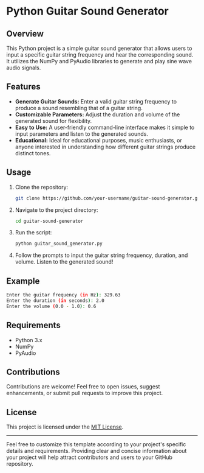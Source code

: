 

# Python Guitar Sound Generator

## Overview

This Python project is a simple guitar sound generator that allows users to input a specific guitar string frequency and hear the corresponding sound. It utilizes the NumPy and PyAudio libraries to generate and play sine wave audio signals.

## Features

- **Generate Guitar Sounds:** Enter a valid guitar string frequency to produce a sound resembling that of a guitar string.
- **Customizable Parameters:** Adjust the duration and volume of the generated sound for flexibility.
- **Easy to Use:** A user-friendly command-line interface makes it simple to input parameters and listen to the generated sounds.
- **Educational:** Ideal for educational purposes, music enthusiasts, or anyone interested in understanding how different guitar strings produce distinct tones.

## Usage

1. Clone the repository:

   ```bash
   git clone https://github.com/your-username/guitar-sound-generator.git
   ```

2. Navigate to the project directory:

   ```bash
   cd guitar-sound-generator
   ```

3. Run the script:

   ```bash
   python guitar_sound_generator.py
   ```

4. Follow the prompts to input the guitar string frequency, duration, and volume. Listen to the generated sound!

## Example

```bash
Enter the guitar frequency (in Hz): 329.63
Enter the duration (in seconds): 2.0
Enter the volume (0.0 - 1.0): 0.6
```

## Requirements

- Python 3.x
- NumPy
- PyAudio

## Contributions

Contributions are welcome! Feel free to open issues, suggest enhancements, or submit pull requests to improve this project.

## License

This project is licensed under the [MIT License](LICENSE).

---

Feel free to customize this template according to your project's specific details and requirements. Providing clear and concise information about your project will help attract contributors and users to your GitHub repository.